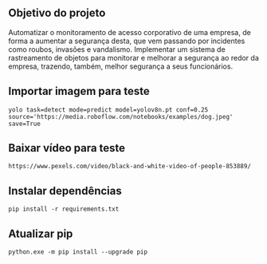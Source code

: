 ## Objetivo do projeto

Automatizar o monitoramento de acesso corporativo de uma empresa, de forma a aumentar a segurança desta,
que vem passando por incidentes como roubos, invasões e vandalismo.
Implementar um sistema de rastreamento de objetos para monitorar e melhorar a segurança ao redor da empresa,
trazendo, também, melhor segurança a seus funcionários.


## Importar imagem para teste

    yolo task=detect mode=predict model=yolov8n.pt conf=0.25 source='https://media.roboflow.com/notebooks/examples/dog.jpeg' save=True

## Baixar vídeo para teste

    https://www.pexels.com/video/black-and-white-video-of-people-853889/

## Instalar dependências

    pip install -r requirements.txt

## Atualizar pip

    python.exe -m pip install --upgrade pip

    